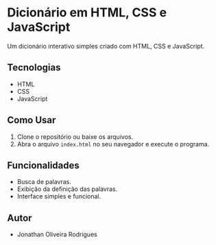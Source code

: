 # Dicionário em HTML, CSS e JavaScript

Um dicionário interativo simples criado com HTML, CSS e JavaScript.

## Tecnologias
- HTML
- CSS
- JavaScript

## Como Usar
1. Clone o repositório ou baixe os arquivos.
2. Abra o arquivo `index.html` no seu navegador e execute o programa.

## Funcionalidades
- Busca de palavras.
- Exibição da definição das palavras.
- Interface simples e funcional.

## Autor
- Jonathan Oliveira Rodrigues
